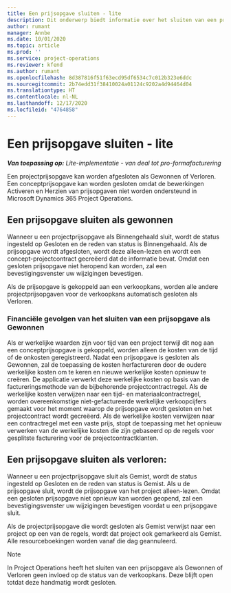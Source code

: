 ```yaml
---
title: Een prijsopgave sluiten - lite
description: Dit onderwerp biedt informatie over het sluiten van een prijsopgave in Project Operations.
author: rumant
manager: Annbe
ms.date: 10/01/2020
ms.topic: article
ms.prod: ''
ms.service: project-operations
ms.reviewer: kfend
ms.author: rumant
ms.openlocfilehash: 8d387816f51f63ecd95df6534c7c012b323e6ddc
ms.sourcegitcommit: 2b74edd31f38410024a01124c9202a4d94464d04
ms.translationtype: HT
ms.contentlocale: nl-NL
ms.lasthandoff: 12/17/2020
ms.locfileid: "4764858"
---
```

# <a name="close-a-quote---lite"></a>Een prijsopgave sluiten - lite

_**Van toepassing op:** Lite-implementatie - van deal tot pro-formafacturering_

Een projectprijsopgave kan worden afgesloten als Gewonnen of Verloren. Een conceptprijsopgave kan worden gesloten omdat de bewerkingen Activeren en Herzien van prijsopgaven niet worden ondersteund in Microsoft Dynamics 365 Project Operations.

## <a name="close-a-quote-as-won"></a>Een prijsopgave sluiten als gewonnen

Wanneer u een projectprijsopgave als Binnengehaald sluit, wordt de status ingesteld op Gesloten en de reden van status is Binnengehaald. Als de prijsopgave wordt afgesloten, wordt deze alleen-lezen en wordt een concept-projectcontract gecreëerd dat de informatie bevat. Omdat een gesloten prijsopgave niet heropend kan worden, zal een bevestigingsvenster uw wijzigingen bevestigen.

Als de prijsopgave is gekoppeld aan een verkoopkans, worden alle andere projectprijsopgaven voor de verkoopkans automatisch gesloten als Verloren.

### <a name="financial-impact-of-closing-a-quote-as-won"></a>Financiële gevolgen van het sluiten van een prijsopgave als Gewonnen

Als er werkelijke waarden zijn voor tijd van een project terwijl dit nog aan een conceptprijsopgave is gekoppeld, worden alleen de kosten van de tijd of de onkosten geregistreerd. Nadat een prijsopgave is gesloten als Gewonnen, zal de toepassing de kosten herfactureren door de oudere werkelijke kosten om te keren en nieuwe werkelijke kosten opnieuw te creëren. De applicatie verwerkt deze werkelijke kosten op basis van de factureringsmethode van de bijbehorende projectcontractregel. Als de werkelijke kosten verwijzen naar een tijd- en materiaalcontractregel, worden overeenkomstige niet-gefactureerde werkelijke verkoopcijfers gemaakt voor het moment waarop de prijsopgave wordt gesloten en het projectcontract wordt gecreëerd. Als de werkelijke kosten verwijzen naar een contractregel met een vaste prijs, stopt de toepassing met het opnieuw verwerken van de werkelijke kosten die zijn gebaseerd op de regels voor gesplitste facturering voor de projectcontractklanten.

## <a name="closing-a-quote-as-lost"></a>Een prijsopgave sluiten als verloren:

Wanneer u een projectprijsopgave sluit als Gemist, wordt de status ingesteld op Gesloten en de reden van status is Gemist. Als u de prijsopgave sluit, wordt de prijsopgave van het project alleen-lezen. Omdat een gesloten prijsopgave niet opnieuw kan worden geopend, zal een bevestigingsvenster uw wijzigingen bevestigen voordat u een prijsopgave sluit.

Als de projectprijsopgave die wordt gesloten als Gemist verwijst naar een project op een van de regels, wordt dat project ook gemarkeerd als Gemist. Alle resourceboekingen worden vanaf die dag geannuleerd.

> [!NOTE]
> In Project Operations heeft het sluiten van een prijsopgave als Gewonnen of Verloren geen invloed op de status van de verkoopkans. Deze blijft open totdat deze handmatig wordt gesloten.
